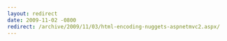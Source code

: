 ```yaml
---
layout: redirect
date: 2009-11-02 -0800
redirect: /archive/2009/11/03/html-encoding-nuggets-aspnetmvc2.aspx/
---
```

